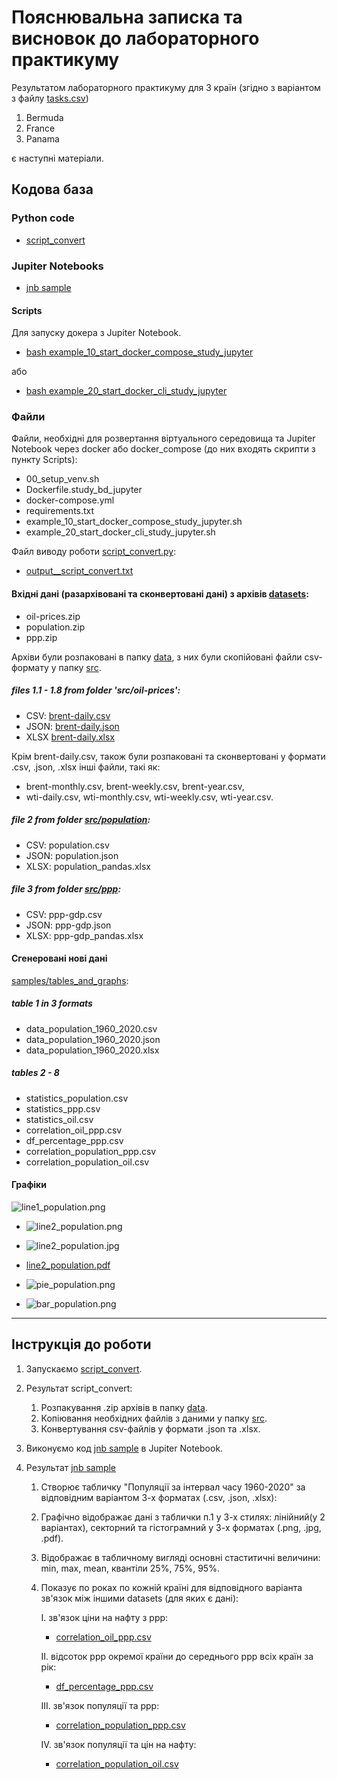 # Пояснювальна записка та висновок до лабораторного практикуму

Результатом лабораторного практикуму для 3 країн (згідно з варіантом з файлу [tasks.csv](tasks.csv))

1. Bermuda
2. France
3. Panama

є наступні матеріали.

## Кодова база

### Python code

- [script_convert](Python_projects/Data_analysis_project/samples/script_convert.py)


### Jupiter Notebooks

- [jnb sample](Python_projects/Data_analysis_project/samples/sample.ipynb)


#### Scripts
Для запуску докера з Jupiter Notebook.
- [bash example_10_start_docker_compose_study_jupyter](Python_projects/Data_analysis_project/example_10_start_docker_compose_study_jupyter.sh)

або
- [bash example_20_start_docker_cli_study_jupyter](Python_projects/Data_analysis_project/example_20_start_docker_cli_study_jupyter.sh)


### Файли

Файли, необхідні для розвертання віртуального середовища та Jupiter Notebook через docker або docker_compose (до них входять скрипти з пункту Scripts):
- 00_setup_venv.sh
- Dockerfile.study_bd_jupyter
- docker-compose.yml
- requirements.txt
- example_10_start_docker_compose_study_jupyter.sh
- example_20_start_docker_cli_study_jupyter.sh

Файл виводу роботи [script_convert.py](Python_projects/Data_analysis_project/samples/script_convert.py):
- [output__script_convert.txt](Python_projects/Data_analysis_project/samples/output__script_convert.txt)

#### Вхідні дані (разархівовані та сконвертовані дані) з архівів [datasets](Python_projects/Data_analysis_project/datasets):

- oil-prices.zip
- population.zip
- ppp.zip

Архіви були розпаковані в папку [data](Python_projects/Data_analysis_project/data), з них були скопійовані файли csv-формату у папку [src](Python_projects/Data_analysis_project/src).

##### files 1.1 - 1.8 from folder 'src/oil-prices':

- CSV: [brent-daily.csv](Python_projects/Data_analysis_project/src/oil-prices/brent-daily.csv)
- JSON: [brent-daily.json](Python_projects/Data_analysis_project/src/oil-prices/brent-daily.json)
- XLSX [brent-daily.xlsx](Python_projects/Data_analysis_project/src/oil-prices/brent-daily_pandas.xlsx)

Крім brent-daily.csv, також були розпаковані та сконвертовані у формати .csv, .json, .xlsx інші файли, такі як: 
- brent-monthly.csv, brent-weekly.csv, brent-year.csv, 
- wti-daily.csv, wti-monthly.csv, wti-weekly.csv, wti-year.csv.

##### file 2 from folder [src/population](Python_projects/Data_analysis_project/src/population):

- CSV: population.csv
- JSON: population.json
- XLSX: population_pandas.xlsx

##### file 3 from folder [src/ppp](Python_projects/Data_analysis_project/src/ppp):

- CSV: ppp-gdp.csv
- JSON: ppp-gdp.json
- XLSX: ppp-gdp_pandas.xlsx

#### Сгенеровані нові дані
  
[samples/tables_and_graphs](Python_projects/Data_analysis_project/samples/tables_and_graphs):  
  
##### table 1 in 3 formats

- data_population_1960_2020.csv
- data_population_1960_2020.json
- data_population_1960_2020.xlsx

##### tables 2 - 8

- statistics_population.csv
- statistics_ppp.csv
- statistics_oil.csv
- correlation_oil_ppp.csv
- df_percentage_ppp.csv
- correlation_population_ppp.csv
- correlation_population_oil.csv

#### Графіки

![line1_population.png]([Python_projects/Data_analysis_project/samples/tables_and_graphs/line1_population.png](https://github.com/alenaporoskun/Projects/blob/main/Python_projects/Data_analysis_project/samples/tables_and_graphs/line1_population.png))

- ![line2_population.png](Python_projects/Data_analysis_project/samples/tables_and_graphs/line2_population.png)
- ![line2_population.jpg](Python_projects/Data_analysis_project/samples/tables_and_graphs/line2_population.jpg)
- [line2_population.pdf](Python_projects/Data_analysis_project/samples/tables_and_graphs/line2_population.pdf)

- ![pie_population.png](Python_projects/Data_analysis_project/samples/tables_and_graphs/pie_population.png)
- ![bar_population.png](Python_projects/Data_analysis_project/samples/tables_and_graphs/bar_population.png)

---

## Інструкція до роботи

1. Запускаємо [script_convert](Python_projects/Data_analysis_project/samples/script_convert.py).

2. Результат script_convert:
    1. Розпакування .zip архівів в папку [data](Python_projects/Data_analysis_project/data).
    2. Копіювання необхідних файлів з даними у папку [src](Python_projects/Data_analysis_project/src).
    3. Конвертування csv-файлів у формати .json та .xlsx.

3. Виконуємо код [jnb sample](Python_projects/Data_analysis_project/samples/sample.ipynb) в Jupiter Notebook.

4. Результат [jnb sample](Python_projects/Data_analysis_project/samples/sample.ipynb)
    1. Створює табличку "Популяції за інтервал часу 1960-2020" за відповідним варіантом 3-х форматах (.csv, .json, .xlsx):
    2. Графічно відображає дані з таблички п.1 у 3-х стилях: лінійний(у 2 варіантах), секторний та гістограмний у 3-х форматах (.png, .jpg, .pdf).
    3. Відображає в табличному вигляді основні стаститичні величини: min, max, mean, квантіли 25%, 75%, 95%. 
    4. Показує по роках по кожній країні для відповідного варіанта зв'язок між іншими datasets (для яких є дані):
        
        I. зв'язок ціни на нафту з ppp:
          * [correlation_oil_ppp.csv](Python_projects/Data_analysis_project/samples/tables_and_graphs/correlation_oil_ppp.csv)
        
        II. відсоток ppp окремої країни до середнього ppp всіх країн за рік:
          * [df_percentage_ppp.csv](Python_projects/Data_analysis_project/samples/tables_and_graphs/df_percentage_ppp.csv)
        
        III. зв'язок популяції та ppp:
          * [correlation_population_ppp.csv](Python_projects/Data_analysis_project/samples/tables_and_graphs/correlation_population_ppp.csv)
        
        IV. зв'язок популяції та цін на нафту:
          * [correlation_population_oil.csv](Python_projects/Data_analysis_project/samples/tables_and_graphs/correlation_population_oil.csv)
       
